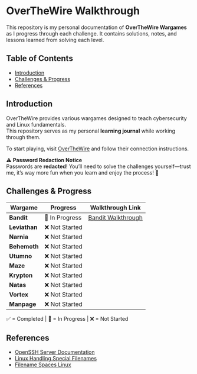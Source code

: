 # OverTheWire Walkthrough 

This repository is my personal documentation of **OverTheWire Wargames** as I progress through each challenge. It contains solutions, notes, and lessons learned from solving each level.

## Table of Contents

- [Introduction](#introduction)
- [Challenges & Progress](#challenges--progress)
- [References](#references)

## Introduction

OverTheWire provides various wargames designed to teach cybersecurity and Linux fundamentals.  
This repository serves as my personal **learning journal** while working through them.

To start playing, visit [OverTheWire](https://overthewire.org/wargames/) and follow their connection instructions.  

⚠️ **Password Redaction Notice**  
Passwords are **redacted**! You’ll need to solve the challenges yourself—trust me, it’s way more fun when you learn and enjoy the process! 🎉

## Challenges & Progress

|    Wargame    |      Progress    | Walkthrough Link               |
|---------------|------------------|--------------------------------|
| **Bandit**    | 🚧 In Progress   | [Bandit Walkthrough](bandit/)  |
| **Leviathan** | ❌ Not Started   |                                |
| **Narnia**    | ❌ Not Started   |                                |
| **Behemoth**  | ❌ Not Started   |                                |
| **Utumno**    | ❌ Not Started   |                                |
| **Maze**      | ❌ Not Started   |                                | 
| **Krypton**   | ❌ Not Started   |                                |
| **Natas**     | ❌ Not Started   |                                |
| **Vortex**    | ❌ Not Started   |                                |
| **Manpage**   | ❌ Not Started   |                                |

✅ = Completed  | 🚧 = In Progress | ❌ = Not Started  

## References
- [OpenSSH Server Documentation](https://ubuntu.com/server/docs/openssh-server) <br>
- [Linux Handling Special Filenames](https://medium.com/@.Qubit/how-to-create-open-find-remove-dashed-filename-in-linux-27ee297d1740) <br>
- [Filename Spaces Linux](https://linuxhandbook.com/filename-spaces-linux/)
